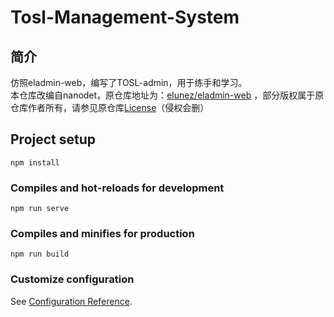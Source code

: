 # Tosl-Management-System

## 简介
仿照eladmin-web，编写了TOSL-admin，用于练手和学习。  
本仓库改编自nanodet，原仓库地址为：[elunez/eladmin-web](https://github.com/elunez/eladmin-web) ，部分版权属于原仓库作者所有，请参见原仓库[License](https://github.com/elunez/eladmin-web/blob/master/LICENSE)（侵权会删）

## Project setup
```
npm install
```

### Compiles and hot-reloads for development
```
npm run serve
```

### Compiles and minifies for production
```
npm run build
```

### Customize configuration
See [Configuration Reference](https://cli.vuejs.org/config/).
